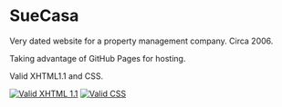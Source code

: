 # SueCasa
Very dated website for a property management company. Circa 2006.

Taking advantage of GitHub Pages for hosting.

Valid XHTML1.1 and CSS.

[![Valid XHTML 1.1](http://www.w3.org/Icons/valid-xhtml11)](http://validator.w3.org/check?uri=http%3A%2F%2Fsuecasa.net)
[![Valid CSS](http://jigsaw.w3.org/css-validator/images/vcss)](https://jigsaw.w3.org/css-validator/validator?uri=suecasa.net)
